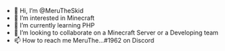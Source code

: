 - 👋 Hi, I’m @MeruTheSkid
- 👀 I’m interested in Minecraft
- 🌱 I’m currently learning PHP
- 💞️ I’m looking to collaborate on a Minecraft Server or a Developing team
- 📫 How to reach me MeruThe...#1962 on Discord

<!---
MeruTheSkid/MeruTheSkid is a ✨ special ✨ repository because its `README.md` (this file) appears on your GitHub profile.
You can click the Preview link to take a look at your changes.
--->
